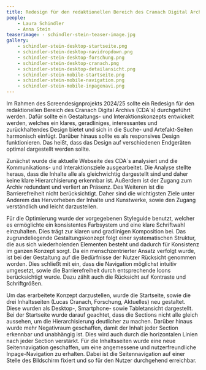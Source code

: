 ```yaml
---
title: Redesign für den redaktionellen Bereich des Cranach Digital Archive
people:
    - Laura Schindler
    - Anna Stein
teaserimage: - schindler-stein-teaser-image.jpg
gallery:
    - schindler-stein-desktop-startseite.png
    - schindler-stein-desktop-navidropdown.png 
    - schindler-stein-desktop-forschung.png 
    - schindler-stein-desktop-cranach.png  
    - schindler-stein-desktop-detailansicht.png 
    - schindler-stein-mobile-startseite.png
    - schindler-stein-mobile-navigation.png
    - schindler-stein-mobile-inpagenavi.png
---
```



Im Rahmen des Screendesignprojekts 2024/25 sollte ein Redesign für den redaktionellen Bereich des Cranach Digital Archivs (CDA´s) durchgeführt werden. Dafür sollte ein Gestaltungs- und Interaktionskonzepts entwickelt werden, welches ein klares, geradliniges, interessantes und zurückhaltendes Design bietet und sich in die Suche- und Artefakt-Seiten harmonisch einfügt. Darüber hinaus sollte es als responsives Design funktionieren. Das heißt, dass das Design auf verschiedenen Endgeräten optimal dargestellt werden sollte.

Zunächst wurde die aktuelle Webseite des CDA´s analysiert und die Kommunikations- und Interaktionsziele ausgearbeitet. Die Analyse stellte heraus, dass die Inhalte alle als gleichwichtig dargestellt sind und daher keine klare Hierarchisierung erkennbar ist. Außerdem ist der Zugang zum Archiv redundant und verliert an Präsenz. Des Weiteren ist die Barrierefreiheit nicht berücksichtigt. Daher sind die wichtigsten Ziele unter Anderem das Hervorheben der Inhalte und Kunstwerke, sowie den Zugang verständlich und leicht darzustellen.

Für die Optimierung wurde der vorgegebenen Styleguide benutzt, welcher es ermöglichte ein konsistentes Farbsystem und eine klare Schriftwahl einzuhalten. Dies trägt zur klaren und gradlinigen Komposition bei. 
Das zugrundeliegende Gestaltungskonzept folgt einer systematischen Struktur, die aus sich wiederholenden Elementen besteht und dadurch für Konsistenz im ganzen Konzept sorgt. Da ein menschzentrierter Ansatz verfolgt wurde, ist bei der Gestaltung auf die Bedürfnisse der Nutzer Rücksicht genommen worden. Dies schließt mit ein, dass die Navigation möglichst intuitiv umgesetzt, sowie die Barrierefreiheit durch entsprechende Icons berücksichtigt wurde. Dazu zählt auch die Rücksicht auf Kontraste und Schriftgrößen. 

Um das erarbeitete Konzept darzustellen, wurde die Startseite, sowie die drei Inhaltsseiten (Lucas Cranach, Forschung, Aktuelles) neu gestaltet. Diese wurden als Desktop-, Smartphone- sowie Tabletansicht dargestellt.
Bei der Startseite wurde darauf geachtet, dass die Sections nicht alle gleich aussehen, um die Hierarchisierung deutlicher zu machen. Darüber hinaus wurde mehr Negativraum geschaffen, damit der Inhalt jeder Section erkennbar und unabhängig ist. Dies wird auch durch die horizontalen Linien nach jeder Section verstärkt.
Für die Inhaltsseiten wurde eine neue Seitennavigation geschaffen, um eine angemessene und nutzerfreundliche Inpage-Navigation zu erhalten. Dabei ist die Seitennavigation auf einer Stelle des Bildschirm fixiert und so für den Nutzer durchgehend erreichbar. 

